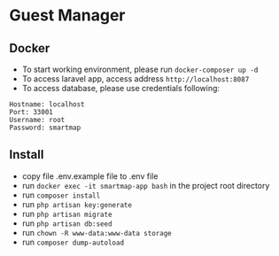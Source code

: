 # Guest Manager

## Docker

- To start working environment, please run `docker-composer up -d`
- To access laravel app, access address `http://localhost:8087`
- To access database, please use credentials following:

```
Hostname: localhost
Port: 33001
Username: root
Password: smartmap
```

## Install

- copy file .env.example file to .env file
- run `docker exec -it smartmap-app bash` in the project root directory
- run `composer install`
- run `php artisan key:generate`
- run `php artisan migrate`
- run `php artisan db:seed`
- run `chown -R www-data:www-data storage`
- run `composer dump-autoload`
